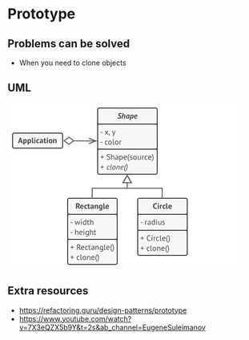 # Prototype
## Problems can be solved
* When you need to clone objects
## UML 
![img_1.png](images/img.png)
## Extra resources
* https://refactoring.guru/design-patterns/prototype
* https://www.youtube.com/watch?v=7X3eQZX5b9Y&t=2s&ab_channel=EugeneSuleimanov